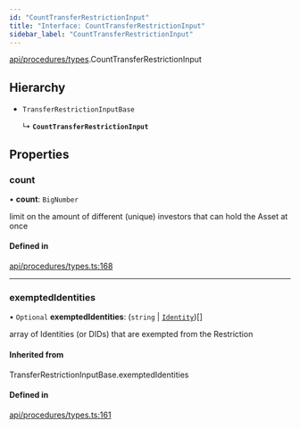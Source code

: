```yaml
---
id: "CountTransferRestrictionInput"
title: "Interface: CountTransferRestrictionInput"
sidebar_label: "CountTransferRestrictionInput"
---
```


[api/procedures/types](../../../../../modules/API/Procedures/Types/Types.md).CountTransferRestrictionInput

## Hierarchy

- `TransferRestrictionInputBase`

  ↳ **`CountTransferRestrictionInput`**

## Properties

### count

• **count**: `BigNumber`

limit on the amount of different (unique) investors that can hold the Asset at once

#### Defined in

[api/procedures/types.ts:168](https://github.com/PolymeshAssociation/polymesh-sdk/blob/5a778578/src/api/procedures/types.ts#L168)

___

### exemptedIdentities

• `Optional` **exemptedIdentities**: (`string` \| [`Identity`](../../../../../classes/API/Entities/Identity/Identity.md))[]

array of Identities (or DIDs) that are exempted from the Restriction

#### Inherited from

TransferRestrictionInputBase.exemptedIdentities

#### Defined in

[api/procedures/types.ts:161](https://github.com/PolymeshAssociation/polymesh-sdk/blob/5a778578/src/api/procedures/types.ts#L161)
